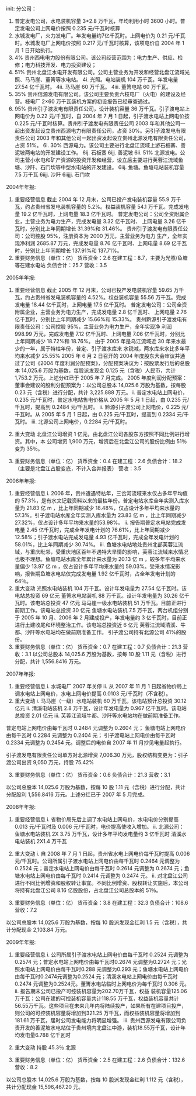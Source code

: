 init:
分公司：
1. 普定发电公司，水电装机容量 3*2.8 万千瓦，年均利用小时 3600 小时。普定发电公司上网电价按照 0.235 元/千瓦时核算
2. 水城发电厂，火力发电厂。年发电量约7亿千瓦时。上网电价为 0.21 元/千瓦时。水城发电厂上网电价按照 0.217 元/千瓦时核算，该项电价自 2004 年 1 月 1 日开始执行。
3. 4% 贵州西电电力股份有限公司。该公司经营范围为：电力生产、供应、检修；电力科技开发、电力投资建设；
4. 51% 贵州北盘江水电开发有限公司。公司主营业务为开发和经营北盘江流域光照、马马崖、董箐等水电站。
    4i. 光照。电站装机 104 万千瓦，年发电量 27.54 亿千瓦时。
    4ii. 马马崖 60 万千瓦。
    4iii. 董箐电站 60 万千瓦。
5. 35% 贵州信源发电有限公司。该公司主要负责六枝电厂（火电）的建设及经营。枝电厂 2×60 万千瓦装机方案的初设报告已经审查通过。
6. 95% 贵州引子渡发电有限责任公司，设计装机容量 36 万千瓦。引子渡电站上网电价为 0.22 元/千瓦时，自 2004 年 7 月 1 日起，引子渡水电站上网电价按 0.225 元/千瓦时核算。贵州引子渡发电有限责任公司 2003 年和其他公司一起出资发起设立贵州西源电力有限责任公司，占资 30%。另引子渡发电有限责任公司 2003 年和其他公司一起出资发起设立贵州北源发电有限责任公司，占资 51%。
    6i. 30% 西源电力。该公司主要进行北盘江流域上游石板寨、善泥坡两电站的开发建设工作。
        6ij. 石板寨
        6ijj. 善泥坡
    6ii. 51% 北源发电。公司主营小水电和矿产资源的投资开发和经营，设立后主要进行芙蓉江流域鱼塘、沙阡、石门坎等中型水电站的开发建设。
        6iij. 鱼塘。鱼塘电站装机容量 7.5 万千瓦
        6iijj. 沙阡
        6iijjj. 石门坎


2004年年报:
1. 重要经营信息
截止 2004 年 12 月末，公司已投产发电装机容量 55.9 万千瓦，约占贵州省发电装机容量的 5.2%。权益装机容量 54.1 万千瓦。完成发电量 19.2 亿千瓦时，上网电量 18.3 亿千瓦时。
普定发电公司：公司全资附属企业，主营业务为电力生产，完成发电量 3.32 亿千瓦时、
上网电量 3.26 亿千瓦时，分别比上年同期增长 31.39%和 31.46%。
贵州引子渡发电有限责任公司：公司控股 95%，注册资本为 2000 万元，主营业务为电力
生产，全年实现净利润 2685.87 万元，完成发电量 8.76 亿千瓦时、上网电量 8.69 亿千瓦时，分别比上年同期增长 137.91%和 137.71%。
2. 重要财务信息（单位：亿）
货币资金：2.6
在建工程：8.7，主要为光照/鱼塘等在建水电站
负债合计：25.7
营收：3.5

2005年年报:
1. 重要经营信息
截止 2005 年 12 月末，公司已投产发电装机容量 59.65 万千瓦，约占贵州省发电装机容量的 4.52%。权益装机容量 55.56 万千瓦。完成发电量 18.44 亿千瓦时，上网电量 17.5 亿千瓦时。
普定发电公司：公司全资附属企业，主营业务为电力生产，完成发电量 2.8 亿千瓦时、
上网电量 2.76 亿千瓦时，分别比上年同期减少 15.66%和 15.33%。
贵州黔源引子渡发电有限责任公司：公司控股 95%，主营业务为电力生产，全年实现净
利润 998.99 万元，完成发电量 7.12 亿千瓦时、上网电量 7.06 亿千瓦时，分别比上年同期减少 18.72%和 18.76%。
由于 2005 年是乌江流域近 30 年来水最少的一年，属于特枯年份，普定、引子渡水库来
水锐减，两水库来水比多年平均来水减少 25.55%
2005 年 6 月 2 日召开的 2004 年度股东大会审议并通过了公司《2004 年度利润分配预案》，分配预案决议为：按股票发行后的总股本 14,025.6 万股为基数，每股派发现金 0.125 元（含税）人民币，共计 1,753.2 万元。上述分红已于 2005 年 7 月完成。
2005 年度利润分配预案：董事会建议的股利分配预案为：以公司总股本 14,025.6 万股为基数，按每股 0.23 元（含税）进行分配，共计 3,225.888 万元。
i. 普定水电站上网电价，0.235 元/千瓦时，普定水电站售电价格从 2005 年 5 月 1 日起，由 0.235 元/千瓦时，提高到 0.2484 元/千瓦时。
ii. 黔源引子渡公司上网电价，0.225 元/千瓦时。从 2005 年 5 月 1 日起，由 0.225 元/千瓦时，提高到 0.2334 元/千瓦时。
iii. 北源公司上网电价，0.2284 元/千瓦时。

2. 重大变动
北盘江公司增资 1 亿元，由北盘江公司各股东方按照不同比例进行增资。其中，本
公司增资 1,900 万元，增资后在北盘江公司的股份比例由 51％变为 35％。

3. 重要财务信息（单位：亿）
货币资金：0.4
在建工程：2.6
负债合计：18.2（主要是北盘江占股变底，不计入合并报表）
营收：3.5


2006年年报:
1. 重要经营信息
i. 2006 年，贵州遭遇特枯年，三岔河流域来水仅占多年平均值的 57.3%，是有水文记载资料以来的最枯年份。普定电站水库全年实测入库水量为 21.83 亿 m ，比上年同期减少 18.48%，仅占设计多年平均来水量的 57.3%。引子渡电站水库全年实测入库水量为 23.83 亿 m ，比上年同期减少 27.32%，仅占设计多年平均来水量的53.98%。
ii. 报告期普定水电站完成发电量 2.45 亿千瓦时，完成全年发电计划的 76.61%，比上年同期减少 12.58%；引子渡水电站完成发电量 4.93 亿千瓦时，完成全年发电计划的 58.01%，比上年同期减少 30.74%。
iii. 鱼塘水电站地处贵州北部芙蓉江流域，与重庆毗邻，受重庆地区百年不遇特大旱情的影响，芙蓉江流域来水情况也极不理想。鱼塘电站水库全年累计来水量为 20.13 亿 m ，较多年平均来水量偏少 13.97 亿 m ，仅占设计多年平均来水量的 59.03%。受来水情况影响，报告期鱼塘水电站仅完成发电量 1.92 亿千瓦时，占全年发电计划的 64％。
2. 重大变动
光照水电站装机 104 万千瓦。设计年发电量为 27.54 亿千瓦时。该电站总投资 69 亿元
董箐水电站装机 88 万千瓦。设计年发电量为 30.26 亿千瓦时。该电站总投资 47 亿元
马马崖一级水电站装机 51 万千瓦。目前正进行前期工作。该电站总投资 30 亿元
鱼塘水电站装机 7.5 万千瓦，两台机组分别于 2005 年 10 月、2006 年 2 月建成投产，年发电量约 3 亿千瓦时，目前正进行土建收尾和环境整治工作。该电站总投资近 6 亿元
芙蓉江流域清溪、牛都、沙阡等水电站均在做前期准备工作。
引子渡公司持有北源公司 41%的股份。
3. 重要财务信息（单位：亿）
货币资金：0.7
在建工程：0.7
负债合计：21.3
营收：3.1
以公司总股本 14,025.6 万股为基数，按每 10 股 1.11 元（含税）进行分配，共计 1,556.8416 万元。


2007年年报:
1. 重要经营信息
i. 水城电厂 2007 年关停
ii. 从 2007 年 11 月 1 日起省物价局上调水电站上网电价，水电上网电价提高 0.0103 元/千瓦时（不含税）。
2. 重大变动
i. 马马崖（一级）水电站装机 60 万千瓦，该电站预计总投资 30.12 亿元
ii. 清溪电站装机 2.8 万千瓦，设计年发电量为 0.967 亿千瓦时。该电站总投资 2.01 亿元
iii. 芙蓉江流域牛都、沙阡等水电站均在做前期准备工作。

普定电站上网电价由每千瓦时 0.2484 元调整为 0.2604 元；
鱼塘电站上网电价由每千瓦时 0.2284 元调整为 0.2404 元；
引子渡电站上网电价由每千瓦时 0.2334 元调整为 0.2454 元。调整后的电价自 2007 年 11 月抄见电量起执行。

引子渡发电有限责任公司单方对北源增资 7,006.30 万元，股权结构变更为：引子渡公司出资 9,050 万元，持股 75.42%

3. 重要财务信息（单位：亿）
货币资金：0.6
负债合计：21.3
营收：3.1

以公司总股本 14,025.6 万股为基数，按每 10 股 1.11 元（含税）进行分配，共计分配股利
1,556.8416 万元。上述分红已于 2007 年 5 月完成。



2008年年报:
1. 重要经营信息
i. 省物价局先后上调了水电站上网电价，水电电价分别提高 0.013 元/千瓦时及 0.006 元/千瓦时，电价提高使收入增加。
ii. 北源公司：
鱼塘水电站装机 2X 3.75 万千瓦，设计多年平均发电量约 3 亿千瓦时
清溪水电站装机 2X1.4 万千瓦


2. 重大变动
i. 自 2008 年 7 月 1 日起，贵州省水电上网电价每千瓦时提高 0.006 元/千瓦时。公司所属引子渡水电站上网电价由每千瓦时 0.2464 元调整为 0.2524 元；普定水电站上网电价由每千瓦时 0.2614 元调整为 0.2674 元；鱼塘水电站上网电价由每千瓦时 0.2414 元调整为 0.2474 元。
ii. 对北盘江公司进行不同比例增资和股权转让事宜。不同比例增资、股权转让实施后，本公司将持有北盘江公司 8.16 亿股股份，占北盘江公司总股本的 51％。

3. 重要财务信息（单位：亿）
货币资金：3.8
在建工程：32.3
负债合计：108.6
营收：7.2

以公司总股本 14,025.6 万股为基数，按每 10 股派发现金红利 1.5 元（含税），共计分配现金 2,103.84 万元。


2009年年报:
1. 重要经营信息
i. 公司所属引子渡水电站上网电价由每千瓦时 0.2524 元调整为0.2574 元；普定水电站上网电价由每千瓦时0.2674 元调整为0.2724 元；光照水电站上网电价由每千瓦时0.288 元调整为0.293 元；鱼塘水电站上网电价由每千瓦时0.2474元调整为0.2524 元；清溪水电站上网电价由每千瓦时0.2474 元调整为0.2524元。董箐水电站临时上网电价为每千瓦时 0.306 元。
ii. 报告期末公司已投产可控装机容量为202.70万千瓦，权益
装机容量125.06万千瓦；公司在建的可控装机容量共计118.55 万千瓦，权益装机容量共计56.55万千瓦。这些项目在未来几年内将陆续投产，如果所有在建项目投产，则公司的可控装机容量将增加到321.25 万千瓦，而权益装机容量将增加到181.61 万千瓦，届时公司发电能力将明显增强。
iii. 贵州西源发电有限公司负责开发的善泥坡水电站位于贵州境内北盘江中游，装机18.55万千瓦，设计年均发电量6.788 亿千瓦时

2. 重大变动
持股 45.3％ 北源

3. 重要财务信息（单位：亿）
货币资金：2.5
在建工程：2.6
负债合计：132.6
营收：8.2

以公司总股本 14,025.6 万股为基数，按每 10 股派发现金红利 1.112 元（含税），共计分配现金 15,596,467.20 元。
